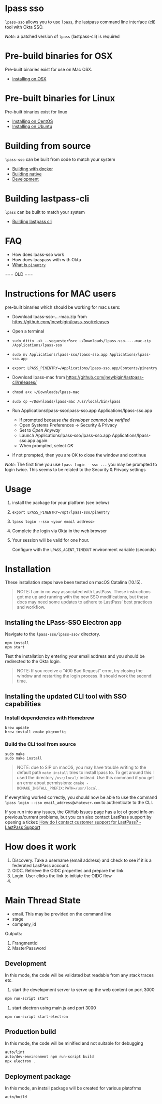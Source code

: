 # lpass sso

`lpass-sso` allows you to use `lpass`, the lastpass command line interface (cli) tool with Okta SSO.

*Note:* a patched version of `lpass` (lastpass-cli) is required

# Pre-build binaries for OSX

Pre-built binaries exist for use on Mac OSX.
* [Installing on OSX](docs/install-osx.md)

# Pre-built binaries for Linux

Pre-built binaries exist for linux
* [Installing on CentOS](docs/install-centos.md)
* [Installing on Ubuntu](docs/install-ubuntu.md)

# Building from source
`lpass-sso` can be built from code to match your system
* [Building with docker](docs/build-with-docker.md)
* [Building native](docs/build-native.md)
* [Development](docs/development.md)

# Building lastpass-cli
`lpass` can be built to match your system

* [Building lastpass cli](docs/build-lastpass-cli.md)

# FAQ
* How does lpass-sso work
* How does lpaspass with with Okta
* [What is `pinentry`](docs/pinentry.md)


=== OLD ===

# Instructions for MAC users

pre-built binaries which should be working for mac users:

* Download lpass-sso-...-mac.zip from https://github.com/jnewbigin/lpass-sso/releases
* Open a terminal
* `sudo ditto -xk --sequesterRsrc ~/Downloads/lpass-sso-...-mac.zip /Applications/lpass-sso`
* `sudo mv Applications/lpass-sso/lpass-sso.app Applications/lpass-sso.app`
* `export LPASS_PINENTRY=/Applications/lpass-sso.app/Contents/pinentry`
* Download lpass-mac from https://github.com/jnewbigin/lastpass-cli/releases/
* `chmod a+x ~/Downloads/lpass-mac`
* `sudo cp ~/Downloads/lpass-mac /usr/local/bin/lpass`

* Run Applications/lpass-sso/lpass-sso.app Applications/lpass-sso.app
  * If prompted because _the developer cannnot be verified_
  * Open Systems Preferences -> Security & Privacy
  * Set to _Open Anyway_
  * Launch Applications/lpass-sso/lpass-sso.app Applications/lpass-sso.app again
  * When prompted, select _OK_
* If not prompted, then you are OK to close the window and continue

*Note:* The first time you use `lpass login --sso ...` you may be prompted to login twice. This seems to be related to the Security & Privacy settings

# Usage

1. install the package for your platform (see below)

1. `export LPASS_PINENTRY=/opt/lpass-sso/pinentry`

1. `lpass login --sso <your email address>`

1. Complete the login via Okta in the web browser

1. Your session will be valid for one hour.

   Configure with the `LPASS_AGENT_TIMEOUT` environment variable (seconds)

# Installation

These installation steps have been tested on macOS Catalina (10.15).

> NOTE: I am in no way associated with LastPass. These instructions got me up and running with the new SSO modifications, but these docs may need some updates to adhere to LastPass’ best practices and workflow.  

## Installing the LPass-SSO Electron app
Navigate to the `lpass-sso/lpass-sso/` directory.

```
npm install
npm start
```

Test the installation by entering your email address and you should be redirected to the Okta login.

> NOTE: If you receive a “400 Bad Request” error, try closing the window and restarting the login process. It should work the second time.  

## Installing the updated CLI tool with SSO capabilities
### Install dependencies with Homebrew
```
brew update
brew install cmake pkgconfig
```

### Build the CLI tool from source
```
sudo make
sudo make install
```

> NOTE: due to SIP on macOS, you may have trouble writing to the default path `make install` tries to install lpass to. To get around this I used the directory `/usr/local/` instead. Use this command if you get an error about permissions: `cmake -DCMAKE_INSTALL_PREFIX:PATH=/usr/local` .   

If everything worked correctly, you should now be able to use the command `lpass login --sso email_address@whatever.com` to authenticate to the CLI.

If you run into any issues, the GitHub Issues page has a lot of good info on previous/current problems, but you can also contact LastPass support by opening a ticket: [How do I contact customer support for LastPass? - LastPass Support](https://support.logmeininc.com/lastpass/help/how-do-i-contact-customer-support-for-lastpass-lp010121)

# How does it work

1. Discovery. Take a username (email address) and check to see if it is a federated LastPass account.
1. OIDC. Retrieve the OIDC properties and prepare the link
1. Login. User clicks the link to initiate the OIDC flow
1.

##


# Main Thread State

* email. This may be provided on the command line
* stage
* company_id

Outputs:
1. FrangmentId
1. MasterPassword

## Development

In this mode, the code will be validated but readable from any stack traces etc.

1. start the development server to serve up the web content on port 3000
```bash
npm run-script start
```
1. start electron using main.js and port 3000
```bash
npm run-script start-electron
```

## Production build

In this mode, the code will be minified and not suitable for debugging
```bash
auto/lint
auto/dev-environment npm run-script build
npx electron .
```

## Deployment package

In this mode, an install package will be created for various platofrms

```bash
auto/build
```
